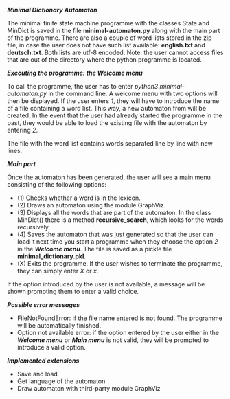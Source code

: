 ***Minimal Dictionary Automaton***

The minimal finite state machine programme with the classes State and MinDict is saved in the file **minimal-automaton.py** along with the main part of the programme. There are also a couple of word lists stored in the zip file, in case the user does not have such list available: **english.txt** and **deutsch.txt**. Both lists are utf-8 encoded. Note: the user cannot access files that are out of the directory where the python programme is located.

***Executing the programme: the Welcome menu***

To call the programme, the user has to enter *python3 minimal-automaton.py* in the command line. A welcome menu with two options will then be displayed. If the user enters *1*, they  will have to introduce the name of a file containing a word list. This way, a new automaton from will be created.  In the event that the user had already started the programme in the past, they would be able to load the existing file with the automaton by entering *2*.

The file with the word list contains words separated line by line with new lines.

***Main part***

Once the automaton has been generated, the user will see a main menu consisting of the following options:

* (1) Checks whether a word is in the lexicon.
* (2) Draws an automaton using the module GraphViz.
* (3) Displays all the words that are part of the automaton. In the class MinDict() there is a method **recursive_search**, which looks for the words recursively.
* (4) Saves the automaton that was just generated so that the user can load it next time you start a programme when they choose the option *2* in the ***Welcome menu***. The file is saved as a pickle file **minimal_dictionary.pkl**.
* (X) Exits the programme. If the user wishes to terminate the programme, they can simply enter *X* or *x*.

If the option introduced by the user is not available, a message will be shown prompting them to enter a valid choice.

***Possible error messages***

* FileNotFoundError: if the file name entered is not found. The programme will be automatically finished.
* Option not available error: if the option entered by the user either in the ***Welcome menu*** or ***Main menu*** is not valid, they will be prompted to introduce a valid option.

***Implemented extensions***

* Save and load
* Get language of the automaton
* Draw automaton with third-party module GraphViz